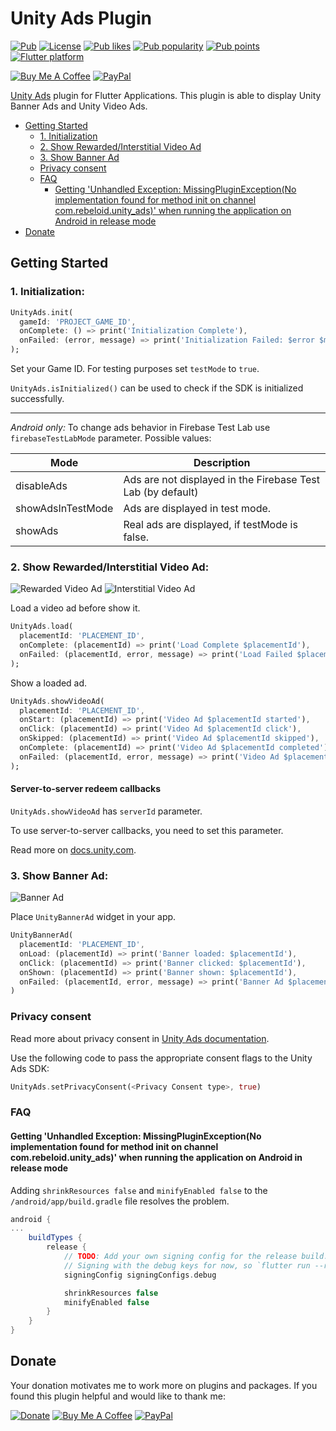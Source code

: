 # Unity Ads Plugin

[![Pub](https://img.shields.io/pub/v/unity_ads_plugin.svg)](https://pub.dev/packages/unity_ads_plugin)
[![License](https://img.shields.io/github/license/pavelzaichyk/flutter_unity_ads)](https://github.com/pavelzaichyk/flutter_unity_ads/blob/master/LICENSE)
[![Pub likes](https://badgen.net/pub/likes/unity_ads_plugin)](https://pub.dev/packages/unity_ads_plugin/score)
[![Pub popularity](https://badgen.net/pub/popularity/unity_ads_plugin)](https://pub.dev/packages/unity_ads_plugin/score)
[![Pub points](https://badgen.net/pub/points/unity_ads_plugin)](https://pub.dev/packages/unity_ads_plugin/score)
[![Flutter platform](https://badgen.net/pub/flutter-platform/unity_ads_plugin)](https://pub.dev/packages/unity_ads_plugin)


[![Buy Me A Coffee](https://img.shields.io/badge/Donate-Buy%20me%20a%20coffee-FFDD00?logo=buymeacoffee)](https://www.buymeacoffee.com/rebeloid)
[![PayPal](https://img.shields.io/badge/Donate-PayPal-066BB7?logo=paypal)](https://paypal.me/pavelzaichyk)

[Unity Ads](https://docs.unity.com/ads/UnityAdsHome.htm) plugin for Flutter Applications. This plugin is able to display Unity Banner Ads and Unity Video Ads.

- [Getting Started](#getting-started)
    - [1. Initialization](#1-initialization)
    - [2. Show Rewarded/Interstitial Video Ad](#2-show-rewardedinterstitial-video-ad)
    - [3. Show Banner Ad](#3-show-banner-ad)
    - [Privacy consent](#privacy-consent)
    - [FAQ](#faq)
        - [Getting 'Unhandled Exception: MissingPluginException(No implementation found for method init on channel com.rebeloid.unity_ads)' when running the application on Android in release mode](#getting-unhandled-exception-missingpluginexceptionno-implementation-found-for-method-init-on-channel-comrebeloidunity_ads-when-running-the-application-on-android-in-release-mode)
- [Donate](#donate)

## Getting Started

### 1. Initialization:

```dart
UnityAds.init(
  gameId: 'PROJECT_GAME_ID',
  onComplete: () => print('Initialization Complete'),
  onFailed: (error, message) => print('Initialization Failed: $error $message'),
);
```

Set your Game ID.
For testing purposes set `testMode` to `true`.

`UnityAds.isInitialized()` can be used to check if the SDK is initialized successfully.

---

_Android only:_ To change ads behavior in Firebase Test Lab use `firebaseTestLabMode` parameter. Possible values:

Mode | Description 
--- | --- 
disableAds | Ads are not displayed in the Firebase Test Lab (by default)
showAdsInTestMode | Ads are displayed in test mode.
showAds | Real ads are displayed, if testMode is false.

### 2. Show Rewarded/Interstitial Video Ad:

![Rewarded Video Ad](https://i.giphy.com/media/InPCZIuZspVEfmTGga/giphy.gif "Rewarded Video Ad")
![Interstitial Video Ad](https://i.giphy.com/media/8wEtgrnfLNqUY4mllS/giphy.gif "Interstitial Video Ad")

Load a video ad before show it.

```dart
UnityAds.load(
  placementId: 'PLACEMENT_ID',
  onComplete: (placementId) => print('Load Complete $placementId'),
  onFailed: (placementId, error, message) => print('Load Failed $placementId: $error $message'),
);
```

Show a loaded ad.

```dart
UnityAds.showVideoAd(
  placementId: 'PLACEMENT_ID',
  onStart: (placementId) => print('Video Ad $placementId started'),
  onClick: (placementId) => print('Video Ad $placementId click'),
  onSkipped: (placementId) => print('Video Ad $placementId skipped'),
  onComplete: (placementId) => print('Video Ad $placementId completed'),
  onFailed: (placementId, error, message) => print('Video Ad $placementId failed: $error $message'),
);
```

#### Server-to-server redeem callbacks

`UnityAds.showVideoAd` has `serverId` parameter.

To use server-to-server callbacks, you need to set this parameter.

Read more on [docs.unity.com](https://docs.unity.com/ads/ImplementingS2SRedeemCallbacks.htm).

### 3. Show Banner Ad:

![Banner Ad](https://i.giphy.com/media/aQvnz1i8xn6EWO5bo0/giphy.gif "Banner Ad")

Place `UnityBannerAd` widget in your app.

```dart
UnityBannerAd(
  placementId: 'PLACEMENT_ID',
  onLoad: (placementId) => print('Banner loaded: $placementId'),
  onClick: (placementId) => print('Banner clicked: $placementId'),
  onShown: (placementId) => print('Banner shown: $placementId'),
  onFailed: (placementId, error, message) => print('Banner Ad $placementId failed: $error $message'),
)
```

### Privacy consent

Read more about privacy consent in [Unity Ads documentation](https://docs.unity.com/ads/ImplementingDataPrivacy.html).

Use the following code to pass the appropriate consent flags to the Unity Ads SDK:

```dart
UnityAds.setPrivacyConsent(<Privacy Consent type>, true)
```

### FAQ

#### Getting 'Unhandled Exception: MissingPluginException(No implementation found for method init on channel com.rebeloid.unity_ads)' when running the application on Android in release mode

Adding `shrinkResources false` and `minifyEnabled false` to the `/android/app/build.gradle` file resolves the problem.

```gradle
android {
...
    buildTypes {
        release {
            // TODO: Add your own signing config for the release build.
            // Signing with the debug keys for now, so `flutter run --release` works.
            signingConfig signingConfigs.debug

            shrinkResources false
            minifyEnabled false
        }
    }
}
```

## Donate

Your donation motivates me to work more on plugins and packages. If you found this plugin helpful and would like to thank me:

[![Donate](https://www.paypalobjects.com/en_US/PL/i/btn/btn_donateCC_LG.gif)](https://www.paypal.com/donate/?hosted_button_id=EG9DHRCSB5MY4)
[![Buy Me A Coffee](https://img.buymeacoffee.com/button-api/?text=Buy%20me%20a%20coffee&emoji=&slug=rebeloid&button_colour=FFDD00&font_colour=000000&font_family=Cookie&outline_colour=000000&coffee_colour=ffffff)](https://www.buymeacoffee.com/rebeloid)
[![PayPal](https://img.shields.io/badge/Donate-PayPal-066BB7?logo=paypal)](https://paypal.me/pavelzaichyk)

